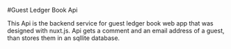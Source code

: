 #Guest Ledger Book Api

This Api is the backend service for guest ledger book web app that was designed with nuxt.js. Api gets a comment and an email address of a guest, than stores them in an sqllite database. 
